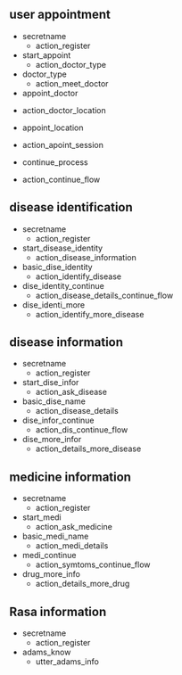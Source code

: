 ## user appointment
* secretname
  - action_register
* start_appoint
  - action_doctor_type
* doctor_type
  - action_meet_doctor
* appoint_doctor
 - action_doctor_location
* appoint_location
 - action_apoint_session
* continue_process
 - action_continue_flow


## disease identification
* secretname
  - action_register
* start_disease_identity
  - action_disease_information
* basic_dise_identity
  - action_identify_disease
* dise_identity_continue
  - action_disease_details_continue_flow
* dise_identi_more
  - action_identify_more_disease


## disease information
* secretname
  - action_register
* start_dise_infor
  - action_ask_disease
* basic_dise_name
  - action_disease_details
* dise_infor_continue
  - action_dis_continue_flow
* dise_more_infor
  - action_details_more_disease


## medicine information
* secretname
  - action_register
* start_medi
  - action_ask_medicine
* basic_medi_name
  - action_medi_details
* medi_continue
  - action_symtoms_continue_flow
* drug_more_info
  - action_details_more_drug
  
## Rasa information 
* secretname
  - action_register
* adams_know
  - utter_adams_info

